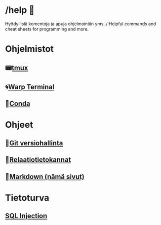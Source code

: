 # /help 💾
Hyödyllisiä komentoja ja apuja ohjelmointiin yms. / Helpful commands and cheat sheets for programming and more.

# Ohjelmistot
## 📟[tmux](https://github.com/jamps3/help/blob/main/tmux.md)
## 🌀[Warp Terminal](https://app.warp.dev/referral/9LDPXV)
## 🚀[Conda](https://github.com/jamps3/help/blob/main/conda.md)

# Ohjeet
## 📜[Git versiohallinta](https://github.com/jamps3/help/blob/main/git.md)
## 📜[Relaatiotietokannat](https://github.com/jamps3/help/blob/main/relaatiotietokannat.md)
## 📜[Markdown (nämä sivut)](https://github.com/jamps3/help/blob/main/markdown.md)

# Tietoturva
## [SQL Injection](https://github.com/jamps3/help/blob/main/sql_injektio.md)
